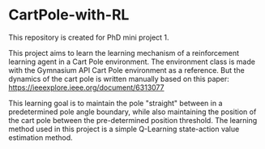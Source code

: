 # CartPole-with-RL
This repository is created for PhD mini project 1.

This project aims to learn the learning mechanism of a reinforcement learning agent in a Cart Pole environment. The environment class is made with the Gymnasium API Cart Pole environment as a reference. But the dynamics of the cart pole is written manually based on this paper: https://ieeexplore.ieee.org/document/6313077

This learning goal is to maintain the pole "straight" between in a predetermined pole angle boundary, while also maintaining the position of the cart pole between the pre-determined position threshold. The learning method used in this project is a simple Q-Learning state-action value estimation method.
